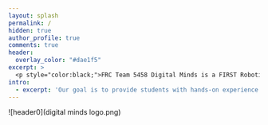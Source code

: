 ```yaml
---
layout: splash
permalink: /
hidden: true
author_profile: true
comments: true
header:
  overlay_color: "#dae1f5"
excerpt: >
  <p style="color:black;">FRC Team 5458 Digital Minds is a FIRST Robotics team founded on August 26, 2014 when the Davis High School’s FIRST Robotics team, 1678 Citrus Circuits introduced their passion for robotics to the Woodland High School and Pioneer High School students. </p> <br />
intro: 
  - excerpt: 'Our goal is to provide students with hands-on experience in STEM and serve as a productive learning environment that fosters collaborative skills in engineering and management. Centered with `type="left"`'
---
```

![header0](digital minds logo.png)
